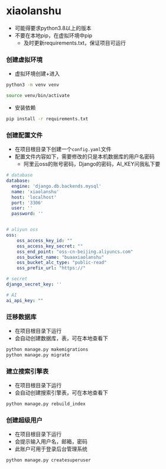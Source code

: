 # xiaolanshu

- 可能得要求python3.8以上的版本
- 不要在本地pip，在虚拟环境中pip
  - 及时更新requirements.txt，保证项目可运行

### 创建虚拟环境
- 虚拟环境创建+进入

```bash
python3 -m venv venv

source venv/bin/activate
```

- 安装依赖

```bash
pip install -r requirements.txt
```


### 创建配置文件
- 在项目根目录下创建一个`config.yaml`文件
- 配置文件内容如下，需要修改的只是本机数据库的用户名密码
  - 阿里云oss的账号密码，Django的密码，AI_KEY问我私下要
```yaml
# database
database:
  engine: 'django.db.backends.mysql'
  name: 'xiaolanshu'
  host: 'localhost'
  port: '3306'
  user: ''
  password: ''


# aliyun oss
oss:
    oss_access_key_id: ""
    oss_access_key_secret: ""
    oss_end_point: "oss-cn-beijing.aliyuncs.com"
    oss_bucket_name: "buaaxiaolanshu"
    oss_bucket_alc_type: "public-read"
    oss_prefix_url: "https://"

# secret
django_secret_key: ''

# AI
ai_api_key: ""
```

### 迁移数据库
- 在项目根目录下运行
- 会自动创建数据库，表，可在本地查看下
```bash
python manage.py makemigrations
python manage.py migrate
```

### 建立搜索引擎表
- 在项目根目录下运行
- 会自动创建搜索引擎表，可在本地查看下
```bash
python manage.py rebuild_index
```

### 创建超级用户
- 在项目根目录下运行
- 会提示输入用户名，邮箱，密码
- 此账户可用于登录后台管理系统
```bash
python manage.py createsuperuser
```

